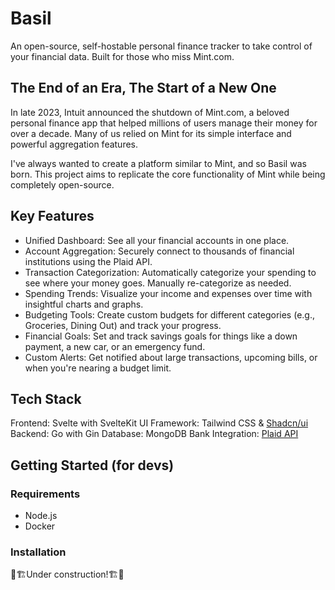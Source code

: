 # Basil
An open-source, self-hostable personal finance tracker to take control of your financial data. Built for those who miss Mint.com.
## The End of an Era, The Start of a New One
In late 2023, Intuit announced the shutdown of Mint.com, a beloved personal finance app that helped millions of users manage their money for over a decade. Many of us relied on Mint for its simple interface and powerful aggregation features.

I've always wanted to create a platform similar to Mint, and so Basil was born. This project aims to replicate the core functionality of Mint while being completely open-source.
## Key Features
- Unified Dashboard: See all your financial accounts in one place.
- Account Aggregation: Securely connect to thousands of financial institutions using the Plaid API.
- Transaction Categorization: Automatically categorize your spending to see where your money goes. Manually re-categorize as needed.
- Spending Trends: Visualize your income and expenses over time with insightful charts and graphs.
- Budgeting Tools: Create custom budgets for different categories (e.g., Groceries, Dining Out) and track your progress.
- Financial Goals: Set and track savings goals for things like a down payment, a new car, or an emergency fund.
- Custom Alerts: Get notified about large transactions, upcoming bills, or when you're nearing a budget limit.
## Tech Stack
Frontend: Svelte with SvelteKit
UI Framework: Tailwind CSS & [Shadcn/ui](https://www.shadcn-svelte.com/)
Backend: Go with Gin
Database: MongoDB
Bank Integration: [Plaid API](https://plaid.com/)
## Getting Started (for devs)
### Requirements
- Node.js
- Docker
### Installation
🚧🏗️Under construction!🏗️🚧
